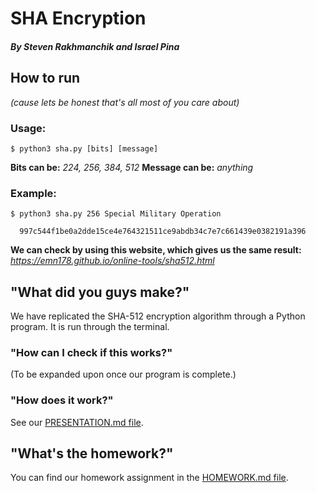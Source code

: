 # SHA Encryption
##### By Steven Rakhmanchik and Israel Pina

## How to run
*(cause lets be honest that's all most of you care about)*

### Usage:
```
$ python3 sha.py [bits] [message]            
```
**Bits can be:**     *224, 256, 384, 512*
**Message can be:**  *anything*

### Example:
```
$ python3 sha.py 256 Special Military Operation            
  
  997c544f1be0a2dde15ce4e764321511ce9abdb34c7e7c661439e0382191a396
```

**We can check by using this website, which gives us the same result:** *https://emn178.github.io/online-tools/sha512.html*


## "What did you guys make?"

We have replicated the SHA-512 encryption algorithm through a Python program. It is run through the terminal.

### "How can I check if this works?"

(To be expanded upon once our program is complete.)

### "How does it work?"

See our [PRESENTATION.md file](https://github.com/israelpina004/final_project_empirekillers/blob/master/PRESENTATION.md).

## "What's the homework?"

You can find our homework assignment in the [HOMEWORK.md file](https://github.com/israelpina004/final_project_empirekillers/blob/master/HOMEWORK.md).

